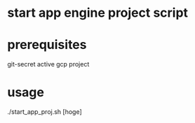 # start app engine project script

# prerequisites
git-secret
active gcp project

# usage
./start_app_proj.sh [hoge]
